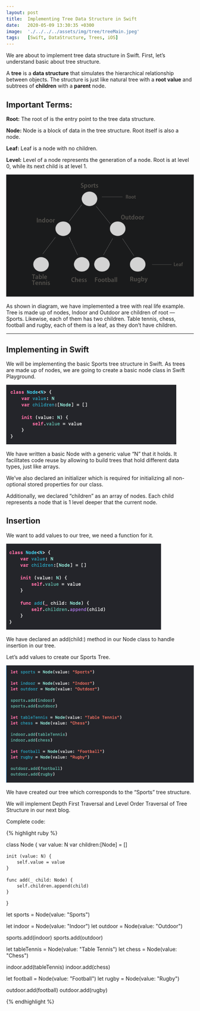 ```yaml
---
layout: post
title:  Implementing Tree Data Structure in Swift
date:   2020-05-09 13:30:35 +0300
image:  './../../../assets/img/tree/treeMain.jpeg'
tags:   [Swift, DataStructure, Trees, iOS]
---
```


We are about to implement tree data structure in Swift. First, let’s understand basic about tree structure.

A **tree** is a **data structure** that simulates the hierarchical relationship between objects. The structure is just like natural tree with a **root value** and subtrees of **children** with a **parent** node.

## Important Terms:

**Root:** The root of is the entry point to the tree data structure.

**Node:** Node is a block of data in the tree structure. Root itself is also a node.

**Leaf:** Leaf is a node with no children.

**Level:** Level of a node represents the generation of a node. Root is at level 0, while its next child is at level 1.

![](/assets/img/tree/tree1.png)

As shown in diagram, we have implemented a tree with real life example. Tree is made up of nodes, Indoor and Outdoor are children of root — Sports. Likewise, each of them has two children. Table tennis, chess, football and rugby, each of them is a leaf, as they don’t have children.


---

## Implementing in Swift

We will be implementing the basic Sports tree structure in Swift. As trees are made up of nodes, we are going to create a basic node class in Swift Playground.

![](/assets/img/tree/tree2.png)

We have written a basic Node with a generic value “N” that it holds. It facilitates code reuse by allowing to build trees that hold different data types, just like arrays.

We’ve also declared an initializer which is required for initializing all non-optional stored properties for our class.

Additionally, we declared “children” as an array of nodes. Each child represents a node that is 1 level deeper that the current node.

## Insertion

We want to add values to our tree, we need a function for it.

![](/assets/img/tree/tree3.png)

We have declared an add(child:) method in our Node class to handle insertion in our tree.

Let’s add values to create our Sports Tree.

![](/assets/img/tree/tree4.png)

We have created our tree which corresponds to the “Sports” tree structure.

We will implement Depth First Traversal and Level Order Traversal of Tree Structure in our next blog.

Complete code:


{% highlight ruby %}

class Node<N> {
    var value: N
    var children:[Node] = []
    
    init (value: N) {
        self.value = value
    }
    
    func add(_ child: Node) {
        self.children.append(child)
    }
}

let sports = Node(value: "Sports")

let indoor = Node(value: "Indoor")
let outdoor = Node(value: "Outdoor")

sports.add(indoor)
sports.add(outdoor)

let tableTennis = Node(value: "Table Tennis")
let chess = Node(value: "Chess")

indoor.add(tableTennis)
indoor.add(chess)

let football = Node(value: "Football")
let rugby = Node(value: "Rugby")

outdoor.add(football)
outdoor.add(rugby)

{% endhighlight %}

